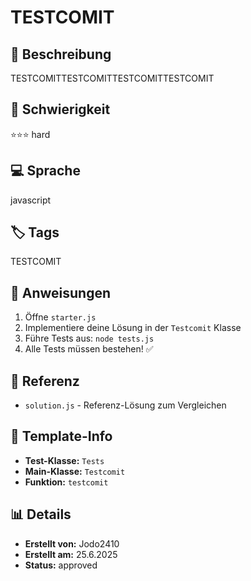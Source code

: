 # TESTCOMIT

## 📝 Beschreibung
TESTCOMITTESTCOMITTESTCOMITTESTCOMIT

## 🎯 Schwierigkeit
⭐⭐⭐ hard

## 💻 Sprache
javascript

## 🏷️ Tags
TESTCOMIT

## 🚀 Anweisungen
1. Öffne `starter.js`
2. Implementiere deine Lösung in der `Testcomit` Klasse
3. Führe Tests aus: `node tests.js`
4. Alle Tests müssen bestehen! ✅

## 📖 Referenz
- `solution.js` - Referenz-Lösung zum Vergleichen

## 🔧 Template-Info
- **Test-Klasse:** `Tests`
- **Main-Klasse:** `Testcomit`
- **Funktion:** `testcomit`

## 📊 Details
- **Erstellt von:** Jodo2410
- **Erstellt am:** 25.6.2025
- **Status:** approved


